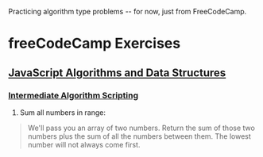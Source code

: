 Practicing algorithm type problems -- for now, just from FreeCodeCamp. 

# freeCodeCamp Exercises

## [JavaScript Algorithms and Data Structures](https://www.freecodecamp.org/learn/javascript-algorithms-and-data-structures)

### [Intermediate Algorithm Scripting](https://www.freecodecamp.org/learn/javascript-algorithms-and-data-structures/#intermediate-algorithm-scripting)

1. Sum all numbers in range:
> We'll pass you an array of two numbers. Return the sum of those two numbers plus the sum of all the numbers between them. The lowest number will not always come first.

